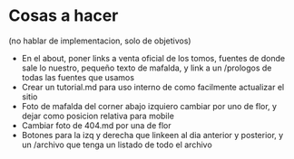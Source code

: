# Cosas a hacer

(no hablar de implementacion, solo de objetivos)

* En el about, poner links a venta oficial de los tomos, fuentes de donde sale lo nuestro, pequeño texto de mafalda, y link a un /prologos de todas las fuentes que usamos
* Crear un tutorial.md para uso interno de como facilmente actualizar el sitio
* Foto de mafalda del corner abajo izquiero cambiar por uno de flor, y dejar como posicion relativa para mobile
* Cambiar foto de 404.md por una de flor
* Botones para la izq y derecha que linkeen al dia anterior y posterior, y un /archivo que tenga un listado de todo el archivo
